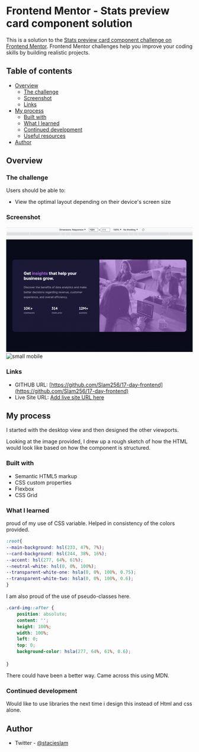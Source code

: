 # Frontend Mentor - Stats preview card component solution

This is a solution to the [Stats preview card component challenge on Frontend Mentor](https://www.frontendmentor.io/challenges/stats-preview-card-component-8JqbgoU62). Frontend Mentor challenges help you improve your coding skills by building realistic projects. 

## Table of contents

- [Overview](#overview)
  - [The challenge](#the-challenge)
  - [Screenshot](#screenshot)
  - [Links](#links)
- [My process](#my-process)
  - [Built with](#built-with)
  - [What I learned](#what-i-learned)
  - [Continued development](#continued-development)
  - [Useful resources](#useful-resources)
- [Author](#author)


## Overview

### The challenge

Users should be able to:

- View the optimal layout depending on their device's screen size

### Screenshot

![desktop](./images/Screen%20Shot%201024px.png)
![small mobile](./images/Screen%20Shot%20375px.png.png)

### Links

- GITHUB URL: [https://github.com/Slam256/17-day-frontend](https://github.com/Slam256/17-day-frontend)
- Live Site URL: [Add live site URL here](https://your-live-site-url.com)

## My process
I started with the desktop view and then designed the other viewports. 

Looking at the image provided, I drew up a rough sketch of how the HTML would look like based on how the component is structured.
### Built with

- Semantic HTML5 markup
- CSS custom properties
- Flexbox
- CSS Grid


### What I learned

proud of my use of CSS variable. Helped in consistency of the colors provided.

```css
:root{
--main-background: hsl(233, 47%, 7%);
--card-background: hsl(244, 38%, 16%);
--accent: hsl(277, 64%, 61%);
--neutral-white: hsl(0, 0%, 100%);
--transparent-white-one: hsla(0, 0%, 100%, 0.75);
--transparent-white-two: hsla(0, 0%, 100%, 0.6);
}
```
I am also proud of the use of pseudo-classes here.
```css
.card-img::after {
    position: absolute;
    content: '';
    height: 100%;
    width: 100%;
    left: 0;
    top: 0;
    background-color: hsla(277, 64%, 61%, 0.6);
    
}
```
There could have been a better way. Came across this using MDN.

### Continued development

Would like to use libraries the next time i design this instead of Html and css alone.

## Author

- Twitter - [@stacieslam](https://www.twitter.com/stacieslam)




